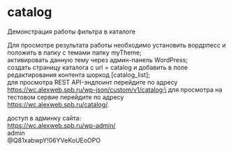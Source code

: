 # catalog
Демонстрация работы фильтра в каталоге

Для просмотре результата работы необходимо установить вордрпесс и положить в папку с темами папку myTheme;\
активировать данную тему через админ-панель WordPress;\
создать страницу каталога с url = catalog и добавить в поле редактирования контента шоркод [catalog_list];\
для просмотра REST API-эндпоинт перейдите по адресу https://wc.alexweb.spb.ru/wp-json/custom/v1/catalog;\
для просмотра на тестовом сервие перейдите по адресу https://wc.alexweb.spb.ru/catalog/.

доступ в админку сайта:\
https://wc.alexweb.spb.ru/wp-admin/ \
admin\
@Q81xabwpY!06YVeKoUEoOPO
